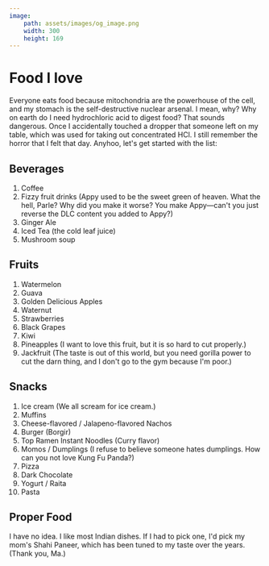 ```yaml
---
image:
    path: assets/images/og_image.png
    width: 300
    height: 169
---
```


# Food I love
Everyone eats food because mitochondria are the powerhouse of the cell, and my stomach is the self-destructive nuclear arsenal. I mean, why? Why on earth do I need hydrochloric acid to digest food? That sounds dangerous. Once I accidentally touched a dropper that someone left on my table, which was used for taking out concentrated HCl. I still remember the horror that I felt that day. Anyhoo, let's get started with the list:

## Beverages
1. Coffee
2. Fizzy fruit drinks (Appy used to be the sweet green of heaven. What the hell, Parle? Why did you make it worse? You make Appy—can't you just reverse the DLC content you added to Appy?)
3. Ginger Ale
4. Iced Tea (the cold leaf juice)
5. Mushroom soup

## Fruits
1. Watermelon
2. Guava
3. Golden Delicious Apples
4. Waternut
5. Strawberries
6. Black Grapes
7. Kiwi
8. Pineapples (I want to love this fruit, but it is so hard to cut properly.)
9. Jackfruit (The taste is out of this world, but you need gorilla power to cut the darn thing, and I don't go to the gym because I'm poor.)

## Snacks
1. Ice cream (We all scream for ice cream.)
2. Muffins
3. Cheese-flavored / Jalapeno-flavored Nachos
4. Burger (Borgir)
5. Top Ramen Instant Noodles (Curry flavor)
6. Momos / Dumplings (I refuse to believe someone hates dumplings. How can you not love Kung Fu Panda?)
7. Pizza
8. Dark Chocolate
9. Yogurt / Raita
10. Pasta

## Proper Food
I have no idea. I like most Indian dishes. If I had to pick one, I'd pick my mom's Shahi Paneer, which has been tuned to my taste over the years. (Thank you, Ma.)